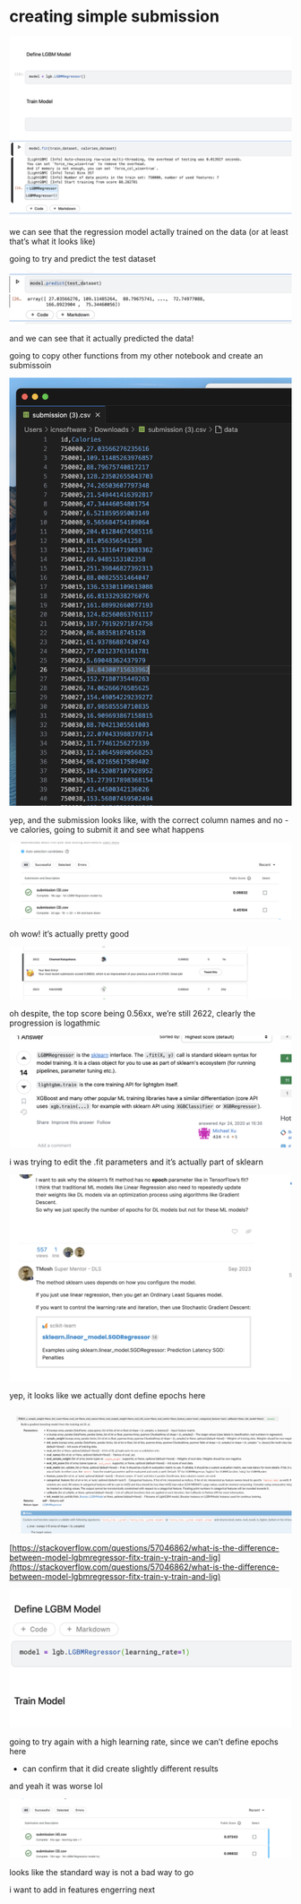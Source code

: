 # creating simple submission

![image.png](creating%20simple%20submission%201fb0ad20e1d380bea4c3eeba4c66029d/image.png)

we can see that the regression model actally trained on the data (or at least that’s what it looks like)

going to try and predict the test dataset

![image.png](creating%20simple%20submission%201fb0ad20e1d380bea4c3eeba4c66029d/image%201.png)

and we can see that it actually predicted the data!

going to copy other functions from my other notebook and create an submissoin

![image.png](creating%20simple%20submission%201fb0ad20e1d380bea4c3eeba4c66029d/image%202.png)

yep, and the submission looks like, with the correct column names and no -ve calories, going to submit it and see what happens

![image.png](creating%20simple%20submission%201fb0ad20e1d380bea4c3eeba4c66029d/image%203.png)

oh wow! it’s actually pretty good

![image.png](creating%20simple%20submission%201fb0ad20e1d380bea4c3eeba4c66029d/image%204.png)

oh despite, the top score being 0.56xx, we’re still 2622, clearly the progression is logathmic

![image.png](creating%20simple%20submission%201fb0ad20e1d380bea4c3eeba4c66029d/image%205.png)

i was trying to edit the .fit parameters and it’s actually part of sklearn

![image.png](creating%20simple%20submission%201fb0ad20e1d380bea4c3eeba4c66029d/image%206.png)

yep, it looks like we actually dont define epochs here

![image.png](creating%20simple%20submission%201fb0ad20e1d380bea4c3eeba4c66029d/image%207.png)

[https://stackoverflow.com/questions/57046862/what-is-the-difference-between-model-lgbmregressor-fitx-train-y-train-and-lig](https://stackoverflow.com/questions/57046862/what-is-the-difference-between-model-lgbmregressor-fitx-train-y-train-and-lig)

![image.png](creating%20simple%20submission%201fb0ad20e1d380bea4c3eeba4c66029d/image%208.png)

going to try again with a high learning rate, since we can’t define epochs here

- can confirm that it did create slightly different results

and yeah it was worse lol

![image.png](creating%20simple%20submission%201fb0ad20e1d380bea4c3eeba4c66029d/image%209.png)

looks like the standard way is not a bad way to go

i want to add in features engerring next